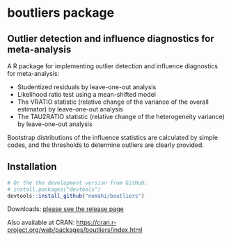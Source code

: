
# boutliers package


## Outlier detection and influence diagnostics for meta-analysis

A R package for implementing outlier detection and influence diagnostics for meta-analysis:

- Studentized residuals by leave-one-out analysis
- Likelihood ratio test using a mean-shifted model
- The VRATIO statistic (relative change of the variance of the overall estimator) by leave-one-out analysis
- The TAU2RATIO statistic (relative change of the heterogeneity variance) by leave-one-out analysis

Bootstrap distributions of the influence statistics are calculated by simple codes, and the thresholds to determine outliers are clearly provided.



## Installation

``` r
# Or the the development version from GitHub:
# install.packages("devtools")
devtools::install_github("nomahi/boutliers")
```

Downloads: [please see the release page](https://github.com/nomahi/boutliers/releases)

Also available at CRAN: https://cran.r-project.org/web/packages/boutliers/index.html
